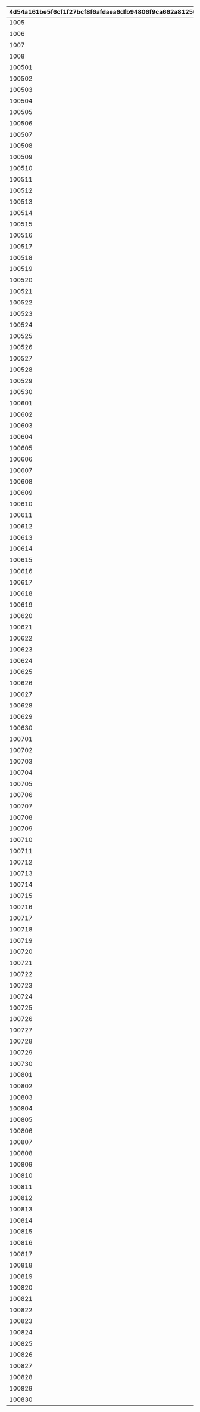 |4d54a161be5f6cf1f27bcf8f6afdaea6dfb94806f9ca662a81256fb563196267|7fcc287746848b2104d5c04815cf55d8d7f675149acc9ad475c266ad9d3cb56c|c45adc43b7452671f063ec2b8d4a6f32c3f0235f22fe1925ffe16e2c14e36596|64a79b05d97635cf6bd1de92609b14f7bcdad63b46b7400bb8c450626be8dd3f|2a0cae313b19820c523d594b3e02bc408877850f14ed43d776224cf1489697af|413f7333d3ab2da32c9a6993d99f870a9ae1aa2b950c7fe2caa5d7cae74d12e4|3fa7baf8e708d918a2fdb474157439a044f3bed961d9c4a3c4ae148abeae0b52|f3b9ffb887c76bbc4422d7bb53a55a0456c6328af443f4f6acba799d726905d8|
| --- | --- | --- | --- | --- | --- | --- | --- |
|1005|1005|ＴＰ250アップ|0|1005|2|0|バトル開始時、味方のＴＰが250アップ|
|1006|1006|ＴＰ250アップ|0|1006|2|0|バトル開始時、味方のＴＰが250アップ|
|1007|1007|ＴＰ250アップ|0|1007|2|0|バトル開始時、味方のＴＰが250アップ|
|1008|1008|ＴＰ250アップ|0|1008|2|0|バトル開始時、味方のＴＰが250アップ|
|100501|100501|物理攻撃ダウン90秒|36000|1005|1|27160000000000|バトル開始から90秒間、敵の物理攻撃力がダウン|
|100502|100502|物理攻撃ダウン90秒|36000|1005|1|26040000000000|バトル開始から90秒間、敵の物理攻撃力がダウン|
|100503|100503|物理防御ダウン90秒|36000|1005|1|25200000000000|バトル開始から90秒間、敵の物理防御力がダウン|
|100504|100504|魔法防御ダウン90秒|36000|1005|1|24360000000000|バトル開始から90秒間、敵の魔法防御力がダウン|
|100505|100505|物理攻撃ダウン90秒|36000|1005|1|23520000000000|バトル開始から90秒間、敵の物理攻撃力がダウン|
|100506|100506|物理攻撃ダウン90秒|36000|1005|1|22400000000000|バトル開始から90秒間、敵の物理攻撃力がダウン|
|100507|100507|物理防御ダウン90秒|36000|1005|1|21560000000000|バトル開始から90秒間、敵の物理防御力がダウン|
|100508|100508|魔法防御ダウン90秒|36000|1005|1|20720000000000|バトル開始から90秒間、敵の魔法防御力がダウン|
|100509|100509|物理攻撃ダウン90秒|36000|1005|1|19600000000000|バトル開始から90秒間、敵の物理攻撃力がダウン|
|100510|100510|物理攻撃ダウン90秒|36000|1005|1|18760000000000|バトル開始から90秒間、敵の物理攻撃力がダウン|
|100511|100511|物理攻撃ダウン90秒|36000|1005|1|17920000000000|バトル開始から90秒間、敵の物理攻撃力がダウン|
|100512|100512|物理攻撃ダウン90秒|36000|1005|1|16800000000000|バトル開始から90秒間、敵の物理攻撃力がダウン|
|100513|100513|物理防御ダウン90秒|36000|1005|1|15960000000000|バトル開始から90秒間、敵の物理防御力がダウン|
|100514|100514|魔法防御ダウン90秒|36000|1005|1|15120000000000|バトル開始から90秒間、敵の魔法防御力がダウン|
|100515|100515|物理攻撃ダウン90秒|36000|1005|1|14280000000000|バトル開始から90秒間、敵の物理攻撃力がダウン|
|100516|100516|物理攻撃ダウン90秒|36000|1005|1|13160000000000|バトル開始から90秒間、敵の物理攻撃力がダウン|
|100517|100517|物理防御ダウン90秒|36000|1005|1|12320000000000|バトル開始から90秒間、敵の物理防御力がダウン|
|100518|100518|魔法防御ダウン90秒|36000|1005|1|11480000000000|バトル開始から90秒間、敵の魔法防御力がダウン|
|100519|100519|物理攻撃ダウン90秒|36000|1005|1|10360000000000|バトル開始から90秒間、敵の物理攻撃力がダウン|
|100520|100520|物理攻撃ダウン90秒|36000|1005|1|9520000000000|バトル開始から90秒間、敵の物理攻撃力がダウン|
|100521|100521|物理攻撃ダウン90秒|36000|1005|1|8680000000000|バトル開始から90秒間、敵の物理攻撃力がダウン|
|100522|100522|物理攻撃ダウン90秒|36000|1005|1|7560000000000|バトル開始から90秒間、敵の物理攻撃力がダウン|
|100523|100523|物理防御ダウン90秒|36000|1005|1|6720000000000|バトル開始から90秒間、敵の物理防御力がダウン|
|100524|100524|魔法防御ダウン90秒|36000|1005|1|5880000000000|バトル開始から90秒間、敵の魔法防御力がダウン|
|100525|100525|物理攻撃ダウン90秒|36000|1005|1|5040000000000|バトル開始から90秒間、敵の物理攻撃力がダウン|
|100526|100526|ＴＰ150アップ|36000|1005|1|3920000000000|バトル開始時、味方のＴＰが150アップ|
|100527|100527|無敵10秒|36000|1005|1|3080000000000|バトル開始から10秒間、味方が無敵状態になる|
|100528|100528|物理攻撃ダウン90秒|36000|1005|1|2240000000000|バトル開始から90秒間、敵の物理攻撃力がダウン|
|100529|100529|物理防御ダウン90秒|36000|1005|1|1120000000000|バトル開始から90秒間、敵の物理防御力がダウン|
|100530|100530|魔法防御ダウン90秒|36000|1005|1|280000000000|バトル開始から90秒間、敵の魔法防御力がダウン|
|100601|100601|魔法攻撃アップ90秒|36000|1006|1|43650000000000|バトル開始から90秒間、味方の魔法攻撃力がアップ|
|100602|100602|物理攻撃アップ90秒|36000|1006|1|41850000000000|バトル開始から90秒間、味方の物理攻撃力がアップ|
|100603|100603|物理防御ダウン90秒|36000|1006|1|40500000000000|バトル開始から90秒間、敵の物理防御力がダウン|
|100604|100604|魔法防御ダウン90秒|36000|1006|1|39150000000000|バトル開始から90秒間、敵の魔法防御力がダウン|
|100605|100605|魔法攻撃アップ90秒|36000|1006|1|37800000000000|バトル開始から90秒間、味方の魔法攻撃力がアップ|
|100606|100606|物理攻撃アップ90秒|36000|1006|1|36000000000000|バトル開始から90秒間、味方の物理攻撃力がアップ|
|100607|100607|毎秒ＨＰ回復90秒|36000|1006|1|34650000000000|バトル開始から90秒間、味方のＨＰが毎秒回復|
|100608|100608|物理攻撃アップ90秒|36000|1006|1|33300000000000|バトル開始から90秒間、味方の物理攻撃力がアップ|
|100609|100609|物理攻撃アップ90秒|36000|1006|1|31500000000000|バトル開始から90秒間、味方の物理攻撃力がアップ|
|100610|100610|魔法防御ダウン90秒|36000|1006|1|30150000000000|バトル開始から90秒間、敵の魔法防御力がダウン|
|100611|100611|魔法攻撃アップ90秒|36000|1006|1|28800000000000|バトル開始から90秒間、味方の魔法攻撃力がアップ|
|100612|100612|物理攻撃アップ90秒|36000|1006|1|27000000000000|バトル開始から90秒間、味方の物理攻撃力がアップ|
|100613|100613|物理防御ダウン90秒|36000|1006|1|25650000000000|バトル開始から90秒間、敵の物理防御力がダウン|
|100614|100614|魔法防御ダウン90秒|36000|1006|1|24300000000000|バトル開始から90秒間、敵の魔法防御力がダウン|
|100615|100615|魔法攻撃アップ90秒|36000|1006|1|22950000000000|バトル開始から90秒間、味方の魔法攻撃力がアップ|
|100616|100616|物理攻撃アップ90秒|36000|1006|1|21150000000000|バトル開始から90秒間、味方の物理攻撃力がアップ|
|100617|100617|毎秒ＨＰ回復90秒|36000|1006|1|19800000000000|バトル開始から90秒間、味方のＨＰが毎秒回復|
|100618|100618|物理攻撃アップ90秒|36000|1006|1|18450000000000|バトル開始から90秒間、味方の物理攻撃力がアップ|
|100619|100619|物理攻撃アップ90秒|36000|1006|1|16650000000000|バトル開始から90秒間、味方の物理攻撃力がアップ|
|100620|100620|魔法防御ダウン90秒|36000|1006|1|15300000000000|バトル開始から90秒間、敵の魔法防御力がダウン|
|100621|100621|物理防御ダウン90秒|36000|1006|1|13950000000000|バトル開始から90秒間、敵の物理防御力がダウン|
|100622|100622|魔法攻撃アップ90秒|36000|1006|1|12150000000000|バトル開始から90秒間、味方の魔法攻撃力がアップ|
|100623|100623|物理攻撃アップ90秒|36000|1006|1|10800000000000|バトル開始から90秒間、味方の物理攻撃力がアップ|
|100624|100624|毎秒ＨＰ回復90秒|36000|1006|1|9450000000000|バトル開始から90秒間、味方のＨＰが毎秒回復|
|100625|100625|魔法防御ダウン90秒|36000|1006|1|8100000000000|バトル開始から90秒間、敵の魔法防御力がダウン|
|100626|100626|ＴＰ150アップ|36000|1006|1|6300000000000|バトル開始時、味方のＴＰが150アップ|
|100627|100627|無敵10秒|36000|1006|1|4950000000000|バトル開始から10秒間、味方が無敵状態になる|
|100628|100628|魔法攻撃アップ90秒|36000|1006|1|3600000000000|バトル開始から90秒間、味方の魔法攻撃力がアップ|
|100629|100629|物理攻撃アップ90秒|36000|1006|1|1800000000000|バトル開始から90秒間、味方の物理攻撃力がアップ|
|100630|100630|魔法防御ダウン90秒|36000|1006|1|450000000000|バトル開始から90秒間、敵の魔法防御力がダウン|
|100701|100701|毎秒ＴＰアップ90秒|36000|1007|1|27160000000000|バトル開始から90秒間、味方のＴＰが毎秒アップ|
|100702|100702|ＴＰ50アップ|36000|1007|1|26040000000000|バトル開始時、味方のＴＰが50アップ|
|100703|100703|火傷ダメージ10秒|36000|1007|1|25200000000000|バトル開始から10秒間、敵が火傷状態になる|
|100704|100704|物理防御ダウン90秒|36000|1007|1|24360000000000|バトル開始から90秒間、敵の物理防御力がダウン|
|100705|100705|物理防御ダウン90秒|36000|1007|1|23520000000000|バトル開始から90秒間、敵の物理防御力がダウン|
|100706|100706|物理攻撃アップ90秒|36000|1007|1|22400000000000|バトル開始から90秒間、味方の物理攻撃力がアップ|
|100707|100707|魔法攻撃アップ90秒|36000|1007|1|21560000000000|バトル開始から90秒間、味方の魔法攻撃力がアップ|
|100708|100708|火傷ダメージ10秒|36000|1007|1|20720000000000|バトル開始から10秒間、敵が火傷状態になる|
|100709|100709|物理防御ダウン90秒|36000|1007|1|19600000000000|バトル開始から90秒間、敵の物理防御力がダウン|
|100710|100710|物理攻撃アップ90秒|36000|1007|1|18760000000000|バトル開始から90秒間、味方の物理攻撃力がアップ|
|100711|100711|毎秒ＴＰアップ90秒|36000|1007|1|17920000000000|バトル開始から90秒間、味方のＴＰが毎秒アップ|
|100712|100712|火傷ダメージ10秒|36000|1007|1|16800000000000|バトル開始から10秒間、敵が火傷状態になる|
|100713|100713|物理防御ダウン90秒|36000|1007|1|15960000000000|バトル開始から90秒間、敵の物理防御力がダウン|
|100714|100714|魔法防御ダウン90秒|36000|1007|1|15120000000000|バトル開始から90秒間、敵の魔法防御力がダウン|
|100715|100715|魔法攻撃アップ90秒|36000|1007|1|14280000000000|バトル開始から90秒間、味方の魔法攻撃力がアップ|
|100716|100716|物理攻撃アップ90秒|36000|1007|1|13160000000000|バトル開始から90秒間、味方の物理攻撃力がアップ|
|100717|100717|ＴＰ100アップ|36000|1007|1|12320000000000|バトル開始時、味方のＴＰが100アップ|
|100718|100718|物理防御ダウン90秒|36000|1007|1|11480000000000|バトル開始から90秒間、敵の物理防御力がダウン|
|100719|100719|魔法防御ダウン90秒|36000|1007|1|10360000000000|バトル開始から90秒間、敵の魔法防御力がダウン|
|100720|100720|物理攻撃アップ90秒|36000|1007|1|9520000000000|バトル開始から90秒間、味方の物理攻撃力がアップ|
|100721|100721|毎秒ＴＰアップ90秒|36000|1007|1|8680000000000|バトル開始から90秒間、味方のＴＰが毎秒アップ|
|100722|100722|ＴＰ150アップ|36000|1007|1|7560000000000|バトル開始時、味方のＴＰが150アップ|
|100723|100723|火傷ダメージ10秒|36000|1007|1|6720000000000|バトル開始から10秒間、敵が火傷状態になる|
|100724|100724|物理防御ダウン90秒|36000|1007|1|5880000000000|バトル開始から90秒間、敵の物理防御力がダウン|
|100725|100725|魔法防御ダウン90秒|36000|1007|1|5040000000000|バトル開始から90秒間、敵の魔法防御力がダウン|
|100726|100726|ＴＰ150アップ|36000|1007|1|3920000000000|バトル開始時、味方のＴＰが150アップ|
|100727|100727|無敵10秒|36000|1007|1|3080000000000|バトル開始から10秒間、味方が無敵状態になる|
|100728|100728|火傷ダメージ10秒|36000|1007|1|2240000000000|バトル開始から10秒間、敵が火傷状態になる|
|100729|100729|物理防御ダウン90秒|36000|1007|1|1120000000000|バトル開始から90秒間、敵の物理防御力がダウン|
|100730|100730|魔法防御ダウン90秒|36000|1007|1|280000000000|バトル開始から90秒間、敵の魔法防御力がダウン|
|100801|100801|毒ダメージ10秒|36000|1008|1|43650000000000|バトル開始から10秒間、敵が毒状態になる|
|100802|100802|物理攻撃ダウン90秒|36000|1008|1|41850000000000|バトル開始から90秒間、敵の物理攻撃力がダウン|
|100803|100803|物理攻撃ダウン90秒|36000|1008|1|40500000000000|バトル開始から90秒間、敵の物理攻撃力がダウン|
|100804|100804|物理防御ダウン90秒|36000|1008|1|39150000000000|バトル開始から90秒間、敵の物理防御力がダウン|
|100805|100805|物理防御ダウン90秒|36000|1008|1|37800000000000|バトル開始から90秒間、敵の物理防御力がダウン|
|100806|100806|物理攻撃ダウン90秒|36000|1008|1|36000000000000|バトル開始から90秒間、敵の物理攻撃力がダウン|
|100807|100807|物理攻撃ダウン90秒|36000|1008|1|34650000000000|バトル開始から90秒間、敵の物理攻撃力がダウン|
|100808|100808|物理防御ダウン90秒|36000|1008|1|33300000000000|バトル開始から90秒間、敵の物理防御力がダウン|
|100809|100809|物理防御ダウン90秒|36000|1008|1|31500000000000|バトル開始から90秒間、敵の物理防御力がダウン|
|100810|100810|魔法攻撃ダウン90秒|36000|1008|1|30150000000000|バトル開始から90秒間、敵の魔法攻撃力がダウン|
|100811|100811|毒ダメージ10秒|36000|1008|1|28800000000000|バトル開始から10秒間、敵が毒状態になる|
|100812|100812|物理攻撃ダウン90秒|36000|1008|1|27000000000000|バトル開始から90秒間、敵の物理攻撃力がダウン|
|100813|100813|物理攻撃ダウン90秒|36000|1008|1|25650000000000|バトル開始から90秒間、敵の物理攻撃力がダウン|
|100814|100814|物理防御ダウン90秒|36000|1008|1|24300000000000|バトル開始から90秒間、敵の物理防御力がダウン|
|100815|100815|魔法防御ダウン90秒|36000|1008|1|22950000000000|バトル開始から90秒間、敵の魔法防御力がダウン|
|100816|100816|物理攻撃ダウン90秒|36000|1008|1|21150000000000|バトル開始から90秒間、敵の物理攻撃力がダウン|
|100817|100817|物理攻撃ダウン90秒|36000|1008|1|19800000000000|バトル開始から90秒間、敵の物理攻撃力がダウン|
|100818|100818|物理防御ダウン90秒|36000|1008|1|18450000000000|バトル開始から90秒間、敵の物理防御力がダウン|
|100819|100819|魔法防御ダウン90秒|36000|1008|1|16650000000000|バトル開始から90秒間、敵の魔法防御力がダウン|
|100820|100820|物理攻撃ダウン90秒|36000|1008|1|15300000000000|バトル開始から90秒間、敵の物理攻撃力がダウン|
|100821|100821|毒ダメージ10秒|36000|1008|1|13950000000000|バトル開始から10秒間、敵が毒状態になる|
|100822|100822|物理攻撃ダウン90秒|36000|1008|1|12150000000000|バトル開始から90秒間、敵の物理攻撃力がダウン|
|100823|100823|物理攻撃ダウン90秒|36000|1008|1|10800000000000|バトル開始から90秒間、敵の物理攻撃力がダウン|
|100824|100824|物理防御ダウン90秒|36000|1008|1|9450000000000|バトル開始から90秒間、敵の物理防御力がダウン|
|100825|100825|物理防御ダウン90秒|36000|1008|1|8100000000000|バトル開始から90秒間、敵の物理防御力がダウン|
|100826|100826|ＴＰ150アップ|36000|1008|1|6300000000000|バトル開始時、味方のＴＰが150アップ|
|100827|100827|無敵10秒|36000|1008|1|4950000000000|バトル開始から10秒間、味方が無敵状態になる|
|100828|100828|物理防御ダウン90秒|36000|1008|1|3600000000000|バトル開始から90秒間、敵の物理防御力がダウン|
|100829|100829|魔法防御ダウン90秒|36000|1008|1|1800000000000|バトル開始から90秒間、敵の魔法防御力がダウン|
|100830|100830|毒ダメージ10秒|36000|1008|1|450000000000|バトル開始から10秒間、敵が毒状態になる|